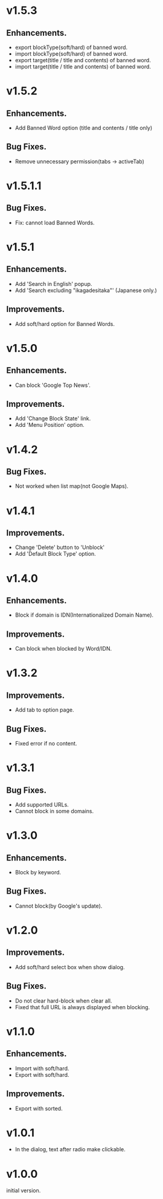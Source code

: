 # v1.5.3

## Enhancements.

* export blockType(soft/hard) of banned word.
* import blockType(soft/hard) of banned word.
* export target(title / title and contents) of banned word.
* import target(title / title and contents) of banned word.

# v1.5.2

## Enhancements.

* Add Banned Word option (title and contents / title only)

## Bug Fixes.

* Remove unnecessary permission(tabs -> activeTab)

# v1.5.1.1

## Bug Fixes.

* Fix: cannot load Banned Words.

# v1.5.1

## Enhancements.

* Add 'Search in English' popup.
* Add 'Search excluding "ikagadesitaka"' (Japanese only.)

## Improvements.

* Add soft/hard option for Banned Words.

# v1.5.0

## Enhancements.

* Can block 'Google Top News'.

## Improvements.

* Add 'Change Block State' link.
* Add 'Menu Position' option.

# v1.4.2

## Bug Fixes.

* Not worked when list map(not Google Maps).

# v1.4.1

## Improvements.

* Change 'Delete' button to 'Unblock'
* Add 'Default Block Type' option.

# v1.4.0

## Enhancements.

* Block if domain is IDN(Internationalized Domain Name).

## Improvements.

* Can block when blocked by Word/IDN.

# v1.3.2

## Improvements.

* Add tab to option page.

## Bug Fixes.

* Fixed error if no content.

# v1.3.1

## Bug Fixes.

* Add supported URLs.
* Cannot block in some domains.

# v1.3.0

## Enhancements.

* Block by keyword.

## Bug Fixes.

* Cannot block(by Google's update).

# v1.2.0

## Improvements.

* Add soft/hard select box when show dialog.

## Bug Fixes.

* Do not clear hard-block when clear all.
* Fixed that full URL is always displayed when blocking.

# v1.1.0

## Enhancements.

* Import with soft/hard.
* Export with soft/hard.

## Improvements.

* Export with sorted.

# v1.0.1

* In the dialog, text after radio make clickable.

# v1.0.0

initial version.
